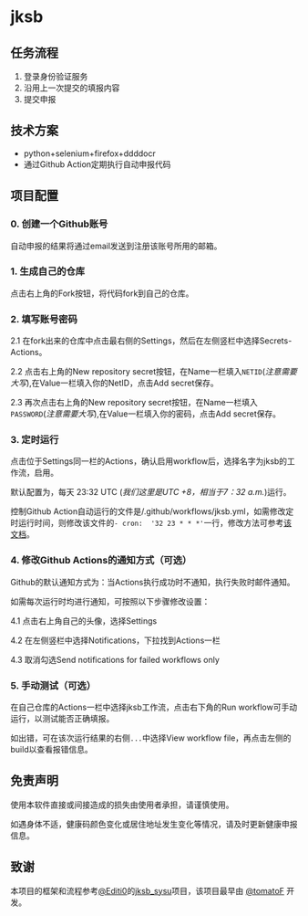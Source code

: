 # jksb



## 任务流程

1. 登录身份验证服务
2. 沿用上一次提交的填报内容
3. 提交申报


## 技术方案

- python+selenium+firefox+ddddocr
- 通过Github Action定期执行自动申报代码

## 项目配置

### 0. 创建一个Github账号

自动申报的结果将通过email发送到注册该账号所用的邮箱。

### 1. 生成自己的仓库

点击右上角的Fork按钮，将代码fork到自己的仓库。

### 2. 填写账号密码

2.1 在fork出来的仓库中点击最右侧的Settings，然后在左侧竖栏中选择Secrets-Actions。

2.2 点击右上角的New repository secret按钮，在Name一栏填入`NETID`(*注意需要大写*),在Value一栏填入你的NetID，点击Add secret保存。

2.3 再次点击右上角的New repository secret按钮，在Name一栏填入`PASSWORD`(*注意需要大写*),在Value一栏填入你的密码，点击Add secret保存。

### 3. 定时运行

点击位于Settings同一栏的Actions，确认启用workflow后，选择名字为jksb的工作流，启用。

默认配置为，每天 23:32 UTC (*我们这里是UTC +8，相当于7：32 a.m.*)运行。

控制Github Action自动运行的文件是/.github/workflows/jksb.yml，如需修改定时运行时间，则修改该文件的`- cron:  '32 23 * * *'`一行，修改方法可参考[该文档](https://docs.github.com/en/actions/learn-github-actions/events-that-trigger-workflows#scheduled-events)。

### 4. 修改Github Actions的通知方式（可选）

Github的默认通知方式为：当Actions执行成功时不通知，执行失败时邮件通知。

如需每次运行时均进行通知，可按照以下步骤修改设置：

4.1 点击右上角自己的头像，选择Settings

4.2 在左侧竖栏中选择Notifications，下拉找到Actions一栏

4.3 取消勾选Send notifications for failed workflows only 

### 5. 手动测试（可选）

在自己仓库的Actions一栏中选择jksb工作流，点击右下角的Run workflow可手动运行，以测试能否正确填报。

如出错，可在该次运行结果的右侧`...`中选择View workflow file，再点击左侧的build以查看报错信息。

## 免责声明

使用本软件直接或间接造成的损失由使用者承担，请谨慎使用。

如遇身体不适，健康码颜色变化或居住地址发生变化等情况，请及时更新健康申报信息。

## 致谢

本项目的框架和流程参考[@Editi0](https://github.com/Editi0)的[jksb_sysu](https://github.com/Editi0/jksb_sysu)项目，该项目最早由 [@tomatoF](https://github.com/tomatoF) 开发。
